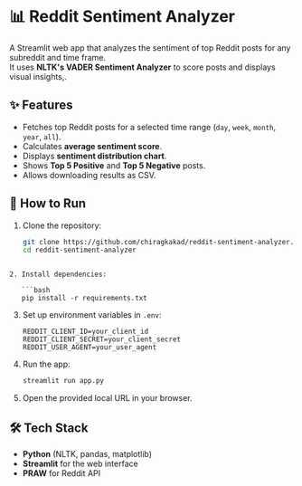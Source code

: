 # 📊 Reddit Sentiment Analyzer

A Streamlit web app that analyzes the sentiment of top Reddit posts for any subreddit and time frame.  
It uses **NLTK's VADER Sentiment Analyzer** to score posts and displays visual insights,.

## ✨ Features
- Fetches top Reddit posts for a selected time range (`day`, `week`, `month`, `year`, `all`).
- Calculates **average sentiment score**.
- Displays **sentiment distribution chart**.
- Shows **Top 5 Positive** and **Top 5 Negative** posts.
- Allows downloading results as CSV.

## 🚀 How to Run
1. Clone the repository:
   ```bash
   git clone https://github.com/chiragkakad/reddit-sentiment-analyzer.git
   cd reddit-sentiment-analyzer
```

2. Install dependencies:

   ```bash
   pip install -r requirements.txt
   ```

3. Set up environment variables in `.env`:

   ```
   REDDIT_CLIENT_ID=your_client_id
   REDDIT_CLIENT_SECRET=your_client_secret
   REDDIT_USER_AGENT=your_user_agent
   ```

4. Run the app:

   ```bash
   streamlit run app.py
   ```

5. Open the provided local URL in your browser.

## 🛠 Tech Stack

* **Python** (NLTK, pandas, matplotlib)
* **Streamlit** for the web interface
* **PRAW** for Reddit API

